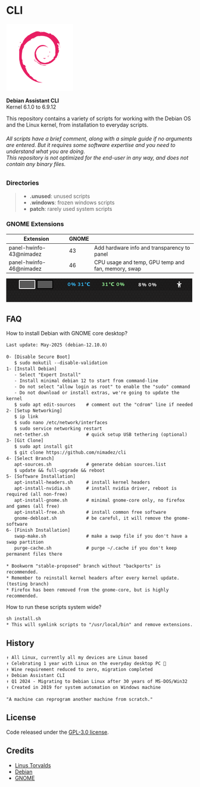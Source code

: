 # CLI

<img src="media/debian.png" width="180">

**Debian Assistant CLI**<br>
Kernel 6.1.0 to 6.9.12

This repository contains a variety of scripts for working with the Debian OS and the Linux kernel, from installation to everyday scripts.

###### All scripts have a brief comment, along with a simple guide if no arguments are entered. But it requires some software expertise and you need to understand what you are doing.<br>*This repository is not optimized for the end-user in any way, and does not contain any binary files.*

### Directories
> - **.unused**: unused scripts
> - **.windows**: frozen windows scripts
> - **patch**: rarely used system scripts

### GNOME Extensions

| Extension | GNOME | |
| ------- | --- | --- |
| panel-hwinfo-43@nimadez | 43 | Add hardware info and transparency to panel |
| panel-hwinfo-46@nimadez | 46 | CPU usage and temp, GPU temp and fan, memory, swap |

![hwinfo](media/screenshot.png)

## FAQ
How to install Debian with GNOME core desktop?
```
Last update: May-2025 (debian-12.10.0)

0- [Disable Secure Boot]
   $ sudo mokutil --disable-validation
1- [Install Debian]
   - Select "Expert Install"
   - Install minimal debian 12 to start from command-line
   - Do not select "allow login as root" to enable the "sudo" command
   - Do not download or install extras, we're going to update the kernel
   $ sudo apt edit-sources    # comment out the "cdrom" line if needed
2- [Setup Networking]
   $ ip link
   $ sudo nano /etc/network/interfaces
   $ sudo service networking restart
   net-tether.sh              # quick setup USB tethering (optional)
3- [Git Clone]
   $ sudo apt install git
   $ git clone https://github.com/nimadez/cli
4- [Select Branch]
   apt-sources.sh             # generate debian sources.list
   $ update && full-upgrade && reboot
5- [Software Installation]
   apt-install-headers.sh     # install kernel headers
   apt-install-nvidia.sh      # install nvidia driver, reboot is required (all non-free)
   apt-install-gnome.sh       # minimal gnome-core only, no firefox and games (all free)
   apt-install-free.sh        # install common free software
   gnome-debloat.sh           # be careful, it will remove the gnome-software
6- [Finish Installation]
   swap-make.sh               # make a swap file if you don't have a swap partition
   purge-cache.sh             # purge ~/.cache if you don't keep permanent files there

* Bookworm "stable-proposed" branch without "backports" is recommended.
* Remember to reinstall kernel headers after every kernel update. (testing branch)
* Firefox has been removed from the gnome-core, but is highly recommended.
```
How to run these scripts system wide?
```
sh install.sh
* This will symlink scripts to "/usr/local/bin" and remove extensions.
```

## History
```
↑ All Linux, currently all my devices are Linux based
↑ Celebrating 1 year with Linux on the everyday desktop PC 🎂
↑ Wine requirement reduced to zero, migration completed
↑ Debian Assistant CLI
↑ Q1 2024 - Migrating to Debian Linux after 30 years of MS-DOS/Win32
↑ Created in 2019 for system automation on Windows machine

"A machine can reprogram another machine from scratch."
```

## License
Code released under the [GPL-3.0 license](https://github.com/nimadez/cli/blob/main/LICENSE).

## Credits
- [Linus Torvalds](https://github.com/torvalds)
- [Debian](https://www.debian.org/)
- [GNOME](https://www.gnome.org/)
